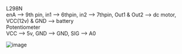 
L298N  
enA --> 9th pin, in1 --> 6thpin, in2 --> 7thpin,  Out1 & Out2 --> dc motor,  VCC(12v) & GND --> battery  
Potentiometer  
VCC --> 5v, GND --> GND, SIG --> A0  

![image](https://github.com/tej-mahender/IoT/assets/148678239/1bbbe6af-7ee1-491d-8aed-eea7782d4f88)
